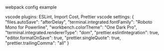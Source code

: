 webpack config example

vscode plugins: ESLint, Import Cost, Prettier
vscode settings: 
{
    "files.autoSave": "afterDelay",
    "terminal.integrated.fontFamily": "Roboto Mono for Powerline",
    "workbench.colorTheme": "One Dark Pro",
    "terminal.integrated.rendererType": "dom",
    "prettier.eslintIntegration": true,
    "editor.formatOnSave": true,
    "prettier.singleQuote": true,
    "prettier.trailingComma": "all"
}